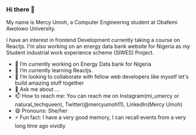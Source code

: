 ### Hi there 👋

My name is Mercy Umoh, a Computer Engineering student at Obafemi Awolowo University.

I have an interest in frontend Development currently taking a course on Reactjs.
I'm also working on an energy data bank website for Nigeria as my Student industrial work experience scheme (SIWES) Project.

- 🔭 I’m currently working on Energy Data bank for Nigeria
- 🌱 I’m currently learning Reactjs.
- 👯 I’m looking to collaborate with fellow web developers like myself let's build amazing stuff together
- 💬 Ask me about ...
- 📫 How to reach me: You can reach me on Instagram(mi_umercy or natural_techqueen), Twitter(@mercyumoh11), LinkedIn(Mercy Umoh)
- 😄 Pronouns: She/her
- ⚡ Fun fact: I have a very good memory, I can recall events from a very long time ago vividly

